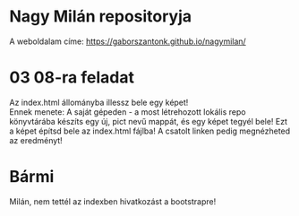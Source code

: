# Nagy Milán repositoryja
A weboldalam címe:
https://gaborszantonk.github.io/nagymilan/
# 03 08-ra feladat
Az index.html állományba illessz bele egy képet! <br>Ennek menete: A saját gépeden - a most létrehozott lokális repo könyvtárába készíts egy új, pict nevű mappát, és egy képet tegyél bele! Ezt a képet építsd bele az index.html fájlba! A csatolt linken pedig megnézheted az eredményt!
# Bármi
Milán, nem tettél az indexben hivatkozást a bootstrapre!
